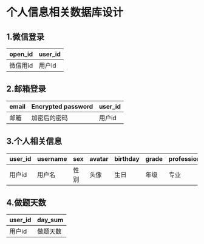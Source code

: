 # 个人信息相关数据库设计

## 1.微信登录

| open_id  | user_id |
| -------- | ------- |
| 微信用id | 用户id  |

## 2.邮箱登录

| email | Encrypted password | user_id |
| ----- | ------------------ | ------- |
| 邮箱  | 加密后的密码       | 用户id  |

## 3.个人相关信息

| user_id | username | sex  | avatar | birthday | grade | profession | school |
| ------- | -------- | ---- | ------ | -------- | ----- | ---------- | ------ |
| 用户id  | 用户名   | 性别 | 头像   | 生日     | 年级  | 专业       | 学校   |

## 4.做题天数

| user_id | day_sum  |
| ------- | -------- |
| 用户id  | 做题天数 |

